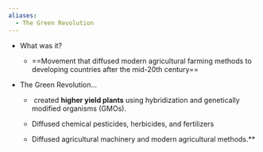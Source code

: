 ```yaml
---
aliases:
  - The Green Revolution
---
```

- What was it? 
	- ==Movement that diffused modern agricultural farming methods to developing countries after the mid-20th century==
    


- The Green Revolution…
    
	-  created **higher yield plants** using hybridization and genetically modified organisms (GMOs). 
    
	- Diffused chemical pesticides, herbicides, and fertilizers
    
	- Diffused agricultural machinery and modern agricultural methods.**